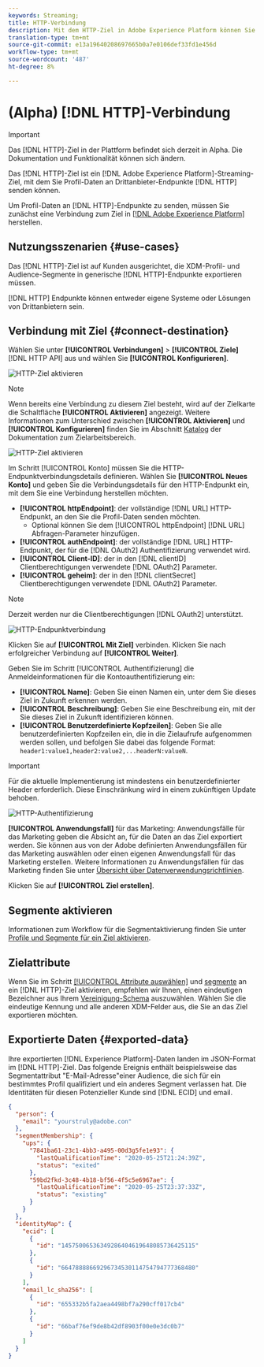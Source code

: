 ```yaml
---
keywords: Streaming;
title: HTTP-Verbindung
description: Mit dem HTTP-Ziel in Adobe Experience Platform können Sie Profil-Daten an HTTP-Endpunkte von Drittanbietern senden.
translation-type: tm+mt
source-git-commit: e13a19640208697665b0a7e0106def33fd1e456d
workflow-type: tm+mt
source-wordcount: '487'
ht-degree: 8%

---
```



# (Alpha) [!DNL HTTP]-Verbindung

>[!IMPORTANT]
>
>Das [!DNL HTTP]-Ziel in der Plattform befindet sich derzeit in Alpha. Die Dokumentation und Funktionalität können sich ändern.

Das [!DNL HTTP]-Ziel ist ein [!DNL Adobe Experience Platform]-Streaming-Ziel, mit dem Sie Profil-Daten an Drittanbieter-Endpunkte [!DNL HTTP] senden können.

Um Profil-Daten an [!DNL HTTP]-Endpunkte zu senden, müssen Sie zunächst eine Verbindung zum Ziel in [[!DNL Adobe Experience Platform]](#connect-destination) herstellen.

## Nutzungsszenarien {#use-cases}

Das [!DNL HTTP]-Ziel ist auf Kunden ausgerichtet, die XDM-Profil- und Audience-Segmente in generische [!DNL HTTP]-Endpunkte exportieren müssen.

[!DNL HTTP] Endpunkte können entweder eigene Systeme oder Lösungen von Drittanbietern sein.

## Verbindung mit Ziel {#connect-destination}

Wählen Sie unter **[!UICONTROL Verbindungen]** > **[!UICONTROL Ziele]** [!DNL HTTP API] aus und wählen Sie **[!UICONTROL Konfigurieren]**.

![HTTP-Ziel aktivieren](../assets/catalog/http/activate.png)

>[!NOTE]
>
>Wenn bereits eine Verbindung zu diesem Ziel besteht, wird auf der Zielkarte die Schaltfläche **[!UICONTROL Aktivieren]** angezeigt. Weitere Informationen zum Unterschied zwischen **[!UICONTROL Aktivieren]** und **[!UICONTROL Konfigurieren]** finden Sie im Abschnitt [Katalog](../ui/destinations-workspace.md#catalog) der Dokumentation zum Zielarbeitsbereich.
>
>![HTTP-Ziel aktivieren](../assets/catalog/http/connect.png)

Im Schritt [!UICONTROL Konto] müssen Sie die HTTP-Endpunktverbindungsdetails definieren. Wählen Sie **[!UICONTROL Neues Konto]** und geben Sie die Verbindungsdetails für den HTTP-Endpunkt ein, mit dem Sie eine Verbindung herstellen möchten.
- **[!UICONTROL httpEndpoint]**: der vollständige  [!DNL URL] HTTP-Endpunkt, an den Sie die Profil-Daten senden möchten.
   - Optional können Sie dem [!UICONTROL httpEndpoint] [!DNL URL] Abfragen-Parameter hinzufügen.
- **[!UICONTROL authEndpoint]**: der vollständige  [!DNL URL] HTTP-Endpunkt, der für die  [!DNL OAuth2] Authentifizierung verwendet wird.
- **[!UICONTROL Client-ID]**: der in den  [!DNL clientID] Clientberechtigungen verwendete  [!DNL OAuth2] Parameter.
- **[!UICONTROL geheim]**: der in den  [!DNL clientSecret] Clientberechtigungen verwendete  [!DNL OAuth2] Parameter.

>[!NOTE]
>
>Derzeit werden nur die Clientberechtigungen [!DNL OAuth2] unterstützt.

![HTTP-Endpunktverbindung](../assets/catalog/http/connect.png)

Klicken Sie auf **[!UICONTROL Mit Ziel]** verbinden. Klicken Sie nach erfolgreicher Verbindung auf **[!UICONTROL Weiter]**.

Geben Sie im Schritt [!UICONTROL Authentifizierung] die Anmeldeinformationen für die Kontoauthentifizierung ein:
- **[!UICONTROL Name]**: Geben Sie einen Namen ein, unter dem Sie dieses Ziel in Zukunft erkennen werden.
- **[!UICONTROL Beschreibung]**: Geben Sie eine Beschreibung ein, mit der Sie dieses Ziel in Zukunft identifizieren können.
- **[!UICONTROL Benutzerdefinierte Kopfzeilen]**: Geben Sie alle benutzerdefinierten Kopfzeilen ein, die in die Zielaufrufe aufgenommen werden sollen, und befolgen Sie dabei das folgende Format:  `header1:value1,header2:value2,...headerN:valueN`.

>[!IMPORTANT]
>
>Für die aktuelle Implementierung ist mindestens ein benutzerdefinierter Header erforderlich. Diese Einschränkung wird in einem zukünftigen Update behoben.

![HTTP-Authentifizierung](../assets/catalog/http/authenticate.png)

**[!UICONTROL Anwendungsfall]** für das Marketing: Anwendungsfälle für das Marketing geben die Absicht an, für die Daten an das Ziel exportiert werden. Sie können aus von der Adobe definierten Anwendungsfällen für das Marketing auswählen oder einen eigenen Anwendungsfall für das Marketing erstellen. Weitere Informationen zu Anwendungsfällen für das Marketing finden Sie unter [Übersicht über Datenverwendungsrichtlinien](../../data-governance/policies/overview.md).

Klicken Sie auf **[!UICONTROL Ziel erstellen]**.

## Segmente aktivieren

Informationen zum Workflow für die Segmentaktivierung finden Sie unter [Profile und Segmente für ein Ziel aktivieren](../ui/activate-destinations.md#select-attributes).

## Zielattribute

Wenn Sie im Schritt [[!UICONTROL Attribute auswählen]](../ui/activate-destinations.md#select-attributes) und [segmente](../ui/activate-destinations.md) an ein [!DNL HTTP]-Ziel aktivieren, empfehlen wir Ihnen, einen eindeutigen Bezeichner aus Ihrem [Vereinigung-Schema](../../profile/home.md#profile-fragments-and-union-schemas) auszuwählen. Wählen Sie die eindeutige Kennung und alle anderen XDM-Felder aus, die Sie an das Ziel exportieren möchten.

## Exportierte Daten {#exported-data}

Ihre exportierten [!DNL Experience Platform]-Daten landen im JSON-Format im [!DNL HTTP]-Ziel. Das folgende Ereignis enthält beispielsweise das Segmentattribut &quot;E-Mail-Adresse&quot;einer Audience, die sich für ein bestimmtes Profil qualifiziert und ein anderes Segment verlassen hat. Die Identitäten für diesen Potenzieller Kunde sind [!DNL ECID] und email.

```json
{
  "person": {
    "email": "yourstruly@adobe.con"
  },
  "segmentMembership": {
    "ups": {
      "7841ba61-23c1-4bb3-a495-00d3g5fe1e93": {
        "lastQualificationTime": "2020-05-25T21:24:39Z",
        "status": "exited"
      },
      "59bd2fkd-3c48-4b18-bf56-4f5c5e6967ae": {
        "lastQualificationTime": "2020-05-25T23:37:33Z",
        "status": "existing"
      }
    }
  },
  "identityMap": {
    "ecid": [
      {
        "id": "14575006536349286404619648085736425115"
      },
      {
        "id": "66478888669296734530114754794777368480"
      }
    ],
    "email_lc_sha256": [
      {
        "id": "655332b5fa2aea4498bf7a290cff017cb4"
      },
      {
        "id": "66baf76ef9de8b42df8903f00e0e3dc0b7"
      }
    ]
  }
}
```
